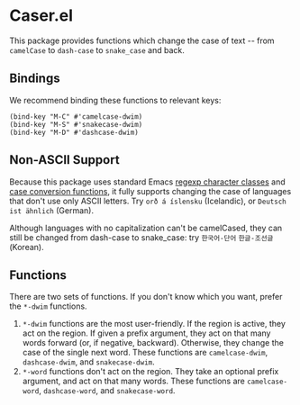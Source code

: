 # Caser.el #

This package provides functions which change the case of text -- from `camelCase` to `dash-case` to `snake_case` and back.

## Bindings ##

We recommend binding these functions to relevant keys:

```emacs-lisp
(bind-key "M-C" #'camelcase-dwim)
(bind-key "M-S" #'snakecase-dwim)
(bind-key "M-D" #'dashcase-dwim)
```

## Non-ASCII Support ##

Because this package uses standard Emacs [regexp character classes](https://www.gnu.org/software/emacs/manual/html_node/elisp/Char-Classes.html) and [case conversion functions](https://www.gnu.org/software/emacs/manual/html_node/elisp/Case-Conversion.html), it fully supports changing the case of languages that don't use only ASCII letters. Try `orð á íslensku` (Icelandic), or `Deutsch ist ähnlich` (German).

Although languages with no capitalization can't be camelCased, they can still be changed from dash-case to snake_case: try `한국어-단어` `한글-조선글` (Korean).

## Functions ##

There are two sets of functions. If you don't know which you want, prefer the `*-dwim` functions.

1. `*-dwim` functions are the most user-friendly. If the region is active, they act on the region. If given a prefix argument, they act on that many words forward (or, if negative, backward). Otherwise, they change the case of the single next word. These functions are `camelcase-dwim`, `dashcase-dwim`, and `snakecase-dwim`.
2. `*-word` functions don't act on the region. They take an optional prefix argument, and act on that many words. These functions are `camelcase-word`, `dashcase-word`, and `snakecase-word`.
